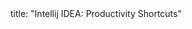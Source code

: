 <frontmatter>
title: "Intellij IDEA: Productivity Shortcuts"
</frontmatter>

<include src="navbar.md" boilerplate />

<include src="unit-inPage-asFlat.md" boilerplate />